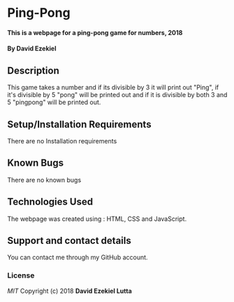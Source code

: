 # Ping-Pong
#### This is a webpage for a ping-pong game for numbers, 2018
#### By **David Ezekiel**
## Description
This game takes a number and if its divisible by 3 it will print out "Ping", if it's divisible by 5 "pong" will be printed out and if it is divisible by both 3 and 5 "pingpong" will be printed out.
## Setup/Installation Requirements
There are no Installation requirements
## Known Bugs
There are no known bugs
## Technologies Used
The webpage was created using : HTML, CSS and JavaScript.
## Support and contact details
You can contact me through my GitHub account.
### License
*MIT*
Copyright (c) 2018 **David Ezekiel Lutta**
